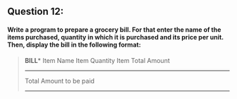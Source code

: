 ## Question 12:
#### **Write a program to prepare a grocery bill. For that enter the name of the items purchased, quantity in which it is purchased and its price per unit. Then, display the bill in the following format:**

>****************BILL*****************
>Item Name      Item Quantity     Item Total Amount
>**************************************
>Total Amount to be paid
>**************************************

